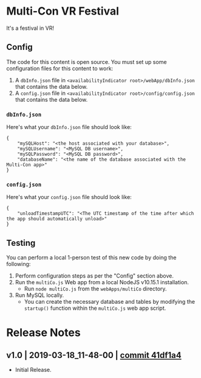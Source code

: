 # Multi-Con VR Festival
It's a festival in VR!

## Config

The code for this content is open source. You must set up some configuration files for this content to work:
1. A `dbInfo.json` file in `<availabilityIndicator root>/webApp/dbInfo.json` that contains the data below.
2. A `config.json` file in `<availabilityIndicator root>/config/config.json` that contains the data below.

### `dbInfo.json`
Here's what your `dbInfo.json` file should look like:
```
{
    "mySQLHost": "<the host associated with your database>",
    "mySQLUsername": "<MySQL DB username>",
    "mySQLPassword": "<MySQL DB password>",
    "databaseName": "<the name of the database associated with the Multi-Con app>"
}
```

### `config.json`
Here's what your `config.json` file should look like:
```
{
    "unloadTimestampUTC": "<The UTC timestamp of the time after which the app should automatically unload>"
}
```

## Testing
You can perform a local 1-person test of this new code by doing the following:
1. Perform configuration steps as per the "Config" section above.
2. Run the `multiCo.js` Web app from a local NodeJS v10.15.1 installation.
    - Run `node multiCo.js` from the `webApps/multiCo` directory.
3. Run MySQL locally.
    - You can create the necessary database and tables by modifying the `startup()` function within the `multiCo.js` web app script.


# Release Notes

## v1.0 | 2019-03-18_11-48-00 | [commit 41df1a4](https://github.com/highfidelity/hifi-content/commits/41df1a4)

- Initial Release.
